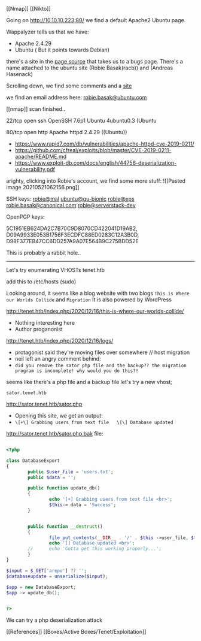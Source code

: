 [[Nmap]]
[[Nikto]]

Going on http://10.10.10.223:80/ we find a default Apache2 Ubuntu page.

Wappalyzer tells us that we have:
-	Apache 2.4.29
-	Ubuntu ( But it points towards Debian)

there's a site in the [page source](https://launchpad.net/bugs/1288690) that takes us to a bugs page. There's a name attached to the ubuntu site (Robie Basak(racb)) and (Andreas Hasenack)

Scrolling down, we find some comments and a [site](https://lists.debian.org/debian-apache/2014/03/msg00023.html)

we find an email address here: robie.basak@ubuntu.com

[[nmap]] scan finished..

22/tcp open  ssh     OpenSSH 7.6p1 Ubuntu 4ubuntu0.3 (Ubuntu 

80/tcp open  http    Apache httpd 2.4.29 ((Ubuntu))
- https://www.rapid7.com/db/vulnerabilities/apache-httpd-cve-2019-0211/
- https://github.com/cfreal/exploits/blob/master/CVE-2019-0211-apache/README.md
- https://www.exploit-db.com/docs/english/44756-deserialization-vulnerability.pdf

arighty, clicking into Robie's account, we find some more stuff:
![[Pasted image 20210521062156.png]]

SSH keys:
[robie@mal](https://launchpad.net/%7Eracb/+sshkeys)
[ubuntu@gu-bionic](https://launchpad.net/%7Eracb/+sshkeys)
[robie@xps](https://launchpad.net/%7Eracb/+sshkeys)
[robie.basak@canonical.com](https://launchpad.net/%7Eracb/+sshkeys)
[robie@serverstack-dev](https://launchpad.net/%7Eracb/+sshkeys)

OpenPGP keys:

5C1951EB624DA2C7B70C9D8070CD422041D19AB2, D09A9933E053B1756F3ECDFC88ED0283C12A3B0D, D98F377EB47CC6DD257A9A07E564B9C275BDD52E

This is probably a rabbit hole..

---------------------------------------------------------------------

Let's try enumerating VHOSTs
tenet.htb

add this to /etc/hosts (sudo)

Looking around, it seems like a blog website with two blogs `This is Where our Worlds Collide` and `Migration`
It is also powered by WordPress

http://tenet.htb/index.php/2020/12/16/this-is-where-our-worlds-collide/
- Nothing interesting here
- Author proganonist

http://tenet.htb/index.php/2020/12/16/logs/
- protagonist said they're moving files over somewhere // host migration
- neil left an angry comment behind:
- `did you remove the sator php file and the backup?? the migration program is incomplete! why would you do this?!`

seems like there's a php file and a backup file
let's try a new vhost;

`sator.tenet.htb`

http://sator.tenet.htb/sator.php
- Opening this site, we get an output:
- `\[+\] Grabbing users from text file  
\[\] Database updated`

http://sator.tenet.htb/sator.php.bak
file:
```php

<?php

class DatabaseExport
{
        public $user_file = 'users.txt';
        public $data = '';

        public function update_db()
        {
                echo '[+] Grabbing users from text file <br>';
                $this-> data = 'Success';
        }


        public function __destruct()
        {
                file_put_contents(__DIR__ . '/' . $this ->user_file, $this->data);
                echo '[] Database updated <br>';
        //      echo 'Gotta get this working properly...';
        }
}

$input = $_GET['arepo'] ?? '';
$databaseupdate = unserialize($input);

$app = new DatabaseExport;
$app -> update_db();


?>
```

We can try a php deserialization attack

[[References]]
[[Boxes/Active Boxes/Tenet/Exploitation]]






